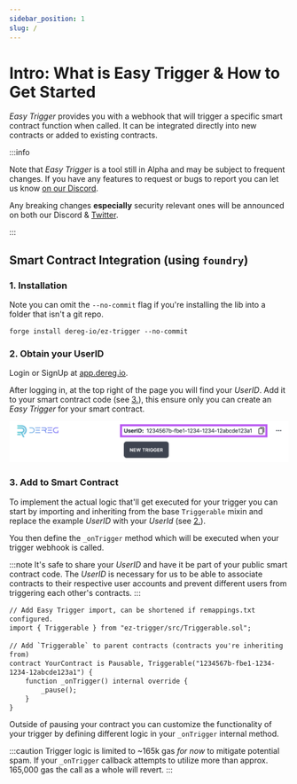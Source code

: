 ```yaml
---
sidebar_position: 1
slug: /
---
```


# Intro: What is Easy Trigger & How to Get Started

_Easy Trigger_ provides you with a webhook that will trigger a specific smart contract function when
called. It can be integrated directly into new contracts or added to existing contracts.

:::info

Note that _Easy Trigger_ is a tool still in Alpha and may be subject to frequent changes. If you
have any features to request or bugs to report you can let us know [on our Discord](https://discord.gg/EXrQARywPk).

Any breaking changes **especially** security relevant ones will be announced on both our Discord
& [Twitter](https://twitter.com/).

:::

## Smart Contract Integration (using `foundry`)

### 1. Installation

Note you can omit the `--no-commit` flag if you're installing the lib into a folder that isn't a git
repo.
```
forge install dereg-io/ez-trigger --no-commit
```

### 2. Obtain your UserID

Login or SignUp at [app.dereg.io](https://app.dereg.io).

After logging in, at the top right of the page you will find your _UserID_.
Add it to your smart contract code (see [3.](/#3-add-to-smart-contract)), this ensure
only you can create an _Easy Trigger_ for your smart contract.

![Obtain UserID](/screenshots/obtain_userid.png)

### 3. Add to Smart Contract

To implement the actual logic that'll get executed for your trigger you can start by importing and
inheriting from the base `Triggerable` mixin and replace the example _UserID_ with your _UserId_
(see [2.](/#2-obtain-your-userid)).

You then define the `_onTrigger` method which will be executed when your trigger webhook is called.

:::note
It's safe to share your _UserID_ and have it be part of your public smart contract code. The _UserID_
is necessary for us to be able to associate contracts to their respective user accounts and prevent
different users from triggering each other's contracts.
:::

```solidity
// Add Easy Trigger import, can be shortened if remappings.txt configured.
import { Triggerable } from "ez-trigger/src/Triggerable.sol";

// Add `Triggerable` to parent contracts (contracts you're inheriting from)
contract YourContract is Pausable, Triggerable("1234567b-fbe1-1234-1234-12abcde123a1") {
    function _onTrigger() internal override {
        _pause();
    }
}
```

Outside of pausing your contract you can customize the functionality of your trigger by defining
different logic in your `_onTrigger` internal method.

:::caution
Trigger logic is limited to ~165k gas _for now_ to mitigate potential spam. If your `_onTrigger`
callback attempts to utilize more than approx. 165,000 gas the call as a whole will revert.
:::
